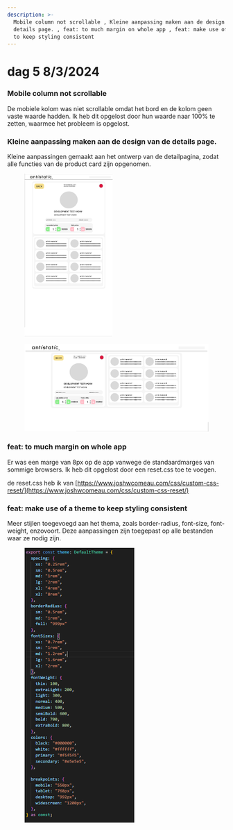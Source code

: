 ```yaml
---
description: >-
  Mobile column not scrollable , Kleine aanpassing maken aan de design van de
  details page. , feat: to much margin on whole app , feat: make use of a theme
  to keep styling consistent
---
```


# dag 5 8/3/2024

### Mobile column not scrollable

De mobiele kolom was niet scrollable omdat het bord en de kolom geen vaste waarde hadden. Ik heb dit opgelost door hun waarde naar 100% te zetten, waarmee het probleem is opgelost.

&#x20;

### Kleine aanpassing maken aan de design van de details page.

Kleine aanpassingen gemaakt aan het ontwerp van de detailpagina, zodat alle functies van de product card zijn opgenomen.

<figure><img src="../.gitbook/assets/image (13).png" alt="" width="203"><figcaption></figcaption></figure>

<figure><img src="../.gitbook/assets/image (11).png" alt=""><figcaption></figcaption></figure>

### feat: to much margin on whole app

Er was een marge van 8px op de app vanwege de standaardmarges van sommige browsers. Ik heb dit opgelost door een reset.css toe te voegen.

de reset.css heb ik van [https://www.joshwcomeau.com/css/custom-css-reset/](https://www.joshwcomeau.com/css/custom-css-reset/)

### feat: make use of a theme to keep styling consistent

Meer stijlen toegevoegd aan het thema, zoals border-radius, font-size, font-weight, enzovoort. Deze aanpassingen zijn toegepast op alle bestanden waar ze nodig zijn.

<figure><img src="../.gitbook/assets/image (14).png" alt=""><figcaption></figcaption></figure>

